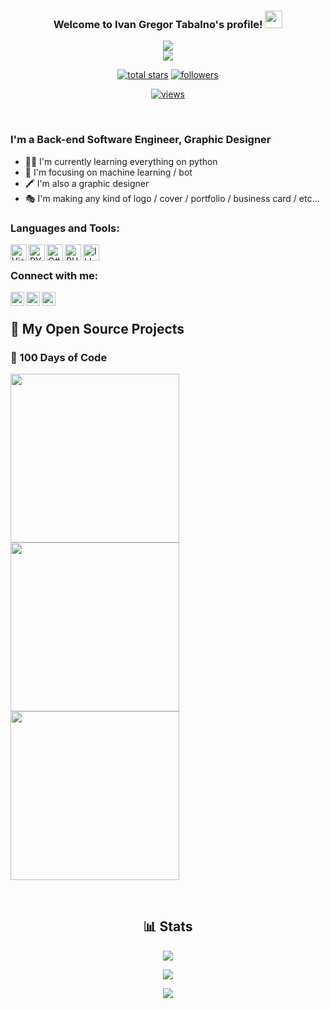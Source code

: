<h3 align="center">
  Welcome to Ivan Gregor Tabalno's profile!
  <img src="https://media.giphy.com/media/hvRJCLFzcasrR4ia7z/giphy.gif" width="28">
</h3>

<!-- https://readme-typing-svg.herokuapp.com/demo/ -->
<p align="center">
  <a href="https://github.com/DenverCoder1/readme-typing-svg"><img src="https://readme-typing-svg.herokuapp.com?color=%23E1AD01&center=true&vCenter=true&width=350&lines=Back-end+Software+Engineer"></a><br>
  <a href="https://github.com/DenverCoder1/readme-typing-svg"><img src="https://readme-typing-svg.herokuapp.com?color=%23E1AD01&center=true&vCenter=true&width=350&lines=Graphic+Designer"></a>
</p>

<!-- View counter - https://github.com/DenverCoder1/Simple-View-Counter -->
<!-- Star counter - https://github.com/idealclover/GitHub-Star-Counter -->
<p align="center">
  <a href="https://github.com/igmtOfficial?tab=repositories&sort=stargazers">
    <img alt="total stars" title="Total stars on GitHub" src="https://custom-icon-badges.herokuapp.com/badge/dynamic/json?logo=star&color=55960c&labelColor=488207&label=Stars&style=for-the-badge&query=%24.stars&url=https://api.github-star-counter.workers.dev/user/igmtOfficial"/></a>
  
  <a href="https://github.com/igmtOfficial?tab=followers">
    <img alt="followers" title="Follow me on Github" src="https://custom-icon-badges.herokuapp.com/github/followers/igmtOfficial?color=236ad3&labelColor=1155ba&style=for-the-badge&logo=person-add&label=Follow&logoColor=white"/></a>
  </a>
</p>

<!-- src "https://profile-counter.glitch.me/igmtOfficial/count.svg"> -->
 <!-- src="https://visitor-badge.laobi.icu/badge?page_id=igmtOfficial.igmtOfficial"/> -->
 <!-- https://github.com/antonkomarev/github-profile-views-counter -->
<p align="center">
 <a href="https://github.com/igmtOfficial">
  <img alt="views" title="GitHub profile views" src="https://komarev.com/ghpvc/?username=igmtOfficial&style=flat-square">
    </a>
  </p>

<br />

### I'm a Back-end Software Engineer, Graphic Designer

- 👨‍💻 I'm currently learning everything on python 
- 🤖 I'm focusing on machine learning / bot
- 🖍 I'm also a graphic designer
- 🎭 I'm making any kind of logo / cover / portfolio / business card / etc...

### Languages and Tools:

<img align="left" alt="Visual Studio Code" width="26px" src="https://i.ibb.co/Cmkj9Jv/Visual-Studio-Code-1-35-icon-svg.png" />
<img align="left" alt="PYTHON" width="26px" src="https://i.ibb.co/MV7pVCD/5848152fcef1014c0b5e4967.png" />
<img align="left" alt="C#" width="26px" src="https://i.ibb.co/w6j89jn/c-sharp-c-logo-02-F17714-BA-seeklogo-com.png" />
<img align="left" alt="PHOTOSHOP" width="26px" src="https://i.ibb.co/G3BRMnR/photoshop-png-logo-3085.png" />
<img align="left" alt="ILLUSTRATOR" width="26px" src="https://i.ibb.co/9T7gsn3/Png-Item-1054962.png" />

<br />

### Connect with me:

[<img align="left" alt="igmtOfficial" width="22px" src="https://i.ibb.co/rZjJYHn/logo-facebookpng-32204.png" />][facebook]
[<img align="left" alt="igmtOfficial | YouTube" width="22px" src="https://i.ibb.co/brcrgtQ/logo-ig-png-32464.png" />][instagram]
[<img align="left" alt="igmtOfficial | Twitter" width="22px" src="https://i.ibb.co/ryNchPL/logo-twitter-png-5860.png" />][twitter]

<br />

<!-- Repo info cards - https://github.com/anuraghazra/github-readme-stats -->
<!-- Small repo cards (fork) - https://github.com/DenverCoder1/github-readme-stats -->
## 📘 My Open Source Projects
### 💯 100 Days of Code
<p align="left">
<a href="https://github.com/igmtOfficial/Treasure-Map">
    <img width="270" src="https://denvercoder1-github-readme-stats.vercel.app/api/pin/?username=igmtOfficial&repo=Treasure-Map&theme=gruvbox&hide_border=true&show_icons=false" />
 </a>
 
 <a href="https://github.com/igmtOfficial/Caesar-Cipher">
    <img width="270" src="https://denvercoder1-github-readme-stats.vercel.app/api/pin/?username=igmtOfficial&repo=Caesar-Cipher&theme=gruvbox&hide_border=true&show_icons=false" />
 </a>

 <a href="https://github.com/igmtOfficial/Hangman">
    <img width="270" src="https://denvercoder1-github-readme-stats.vercel.app/api/pin/?username=igmtOfficial&repo=Hangman&theme=gruvbox&hide_border=true&show_icons=false" />
 </a>

 </p>

<br />

<h2 align="center">
  📊 Stats
</h2>

<p align="center">
  <a href="https://github.com/igmtOfficial/?tab=repositories">
    <img src="https://github-readme-stats.vercel.app/api?username=igmtOfficial&count_private=true&show_icons=true&theme=gruvbox&hide=contribs,prs&hide_border=true"/>
  </a>
</p>

<!-- GitHub Readme Streak Stats - https://github.com/DenverCoder1/github-readme-streak-stats -->
<p align="center">
  <a href="https://github.com/igmtOfficial/?tab=repositories">
    <img src="https://github-readme-streak-stats.herokuapp.com/?user=igmtOfficial&theme=gruvbox&hide_border=true"/>
  </a>
</p>

<p align="center">
  <a href="https://github.com/igmtOfficial/?tab=repositories">
    <img src="https://github-readme-stats.vercel.app/api/top-langs/?username=igmtOfficial&layout=compact&theme=gruvbox&exclude_repo=igmtOfficial.github.io&hide_border=true"/>
  </a>
</p>

[facebook]: https://facebook.com/igmtofficial
[twitter]: https://twitter.com/igmtofficial
[instagram]: https://instagram.com/igmtofficial
